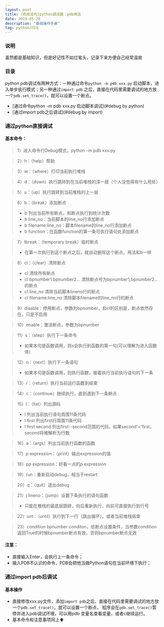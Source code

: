 ```yaml
---
layout: post
title: (奇技淫巧)python调试器：pdb用法
date: 2019-05-20
description: "基础操作手册"
tag: python/闪马
---
```


### 说明
虽然都是基础知识，但是好记性不如烂笔头，记录下来方便自己经常温故

### 目录
python pdb调试有两种方式：一种通过命令`python -m pdb xxx.py` 启动脚本，进入单步执行模式；另一种通过`import pdb` 之后，直接在代码里需要调试的地方放一个`pdb.set_trace()`，就可以设置一个断点。
* [通过命令python -m pdb xxx.py 启动脚本调试](#debug by python)
* [通过import pdb之后调试](#debug by import)

### <a name="debug by python"></a>通过python直接调试
#### 基本命令：

> 1）进入命令行Debug模式，python -m pdb xxx.py

> 2）h：（help）帮助

> 3）w：（where）打印当前执行堆栈

> 4）d：（down）执行跳转到在当前堆栈的深一层（个人没觉得有什么用处）

> 5）u：（up）执行跳转到当前堆栈的上一层

> 6）b：（break）添加断点
> * b 列出当前所有断点，和断点执行到统计次数
> * b line_no：当前脚本的line_no行添加断点
> * b filename:line_no：脚本filename的line_no行添加断点
> * b function：在函数function的第一条可执行语句处添加断点

> 7）tbreak：（temporary break）临时断点
> * 在第一次执行到这个断点之后，就自动删除这个断点，用法和b一样

> 8）cl：（clear）清除断点
> * cl 清除所有断点
> * cl bpnumber1 bpnumber2... 清除断点号为bpnumber1,bpnumber2...的断点
> * cl line_no 清除当前脚本lineno行的断点
> * cl filename:line_no 清除脚本filename的line_no行的断点

> 9）disable：停用断点，参数为bpnumber，和cl的区别是，断点依然存在，只是不启用

> 10）enable：激活断点，参数为bpnumber

> 11）s：（step）执行下一条命令
> * 如果本句是函数调用，则s会执行到函数的第一句(可以理解为进入函数体)

> 12）n：（next）执行下一条语句
> * 如果本句是函数调用，则执行函数，接着执行当前执行语句的下一条

> 13）r：（return）执行当前运行函数到结束

> 14）c：（continue）继续执行，直到遇到下一条断点

> 15）l：（list）列出源码
> * l 列出当前执行语句周围11条代码
> * l first 列出first行周围11条代码
> * l first second 列出first--second范围的代码，如果second'<'first，second将被解析为行数

> 16）a：（args）列出当前执行函数的函数

> 17）p expression：（print）输出expression的值

> 18）pp expression：好看一点的p expression

> 19）run：重新启动debug，相当于restart

> 20）q：（quit）退出debug

> 21）j lineno：（jump）设置下条执行的语句函数
> * 只能在堆栈的最底层跳转，向后重新执行，向前可直接执行到行号

> 22）unt：（until）执行到下一行（跳出循环），或者当前堆栈结束

> 23）condition bpnumber conditon，给断点设置条件，当参数condition返回True的时候bpnumber断点有效，否则bpnumber断点无效
>
#### 注意：
* 直接输入Enter，会执行上一条命令；
* 输入PDB不认识的命令，PDB会把他当做Python语句在当前环境下执行；

### <a name="debug by import"></a>通过import pdb后调试
#### 基本操作
* 直接修改xxx.py文件，添加`import pdb`之后，直接在代码里需要调试的地方放一个`pdb.set_trace()`，就可以设置一个断点， 程序会在`pdb.set_trace()`暂停并进入pdb调试环境，可以用pdb 变量名查看变量，或者c继续运行。
* 基本命令和注意事项同上⬆️

